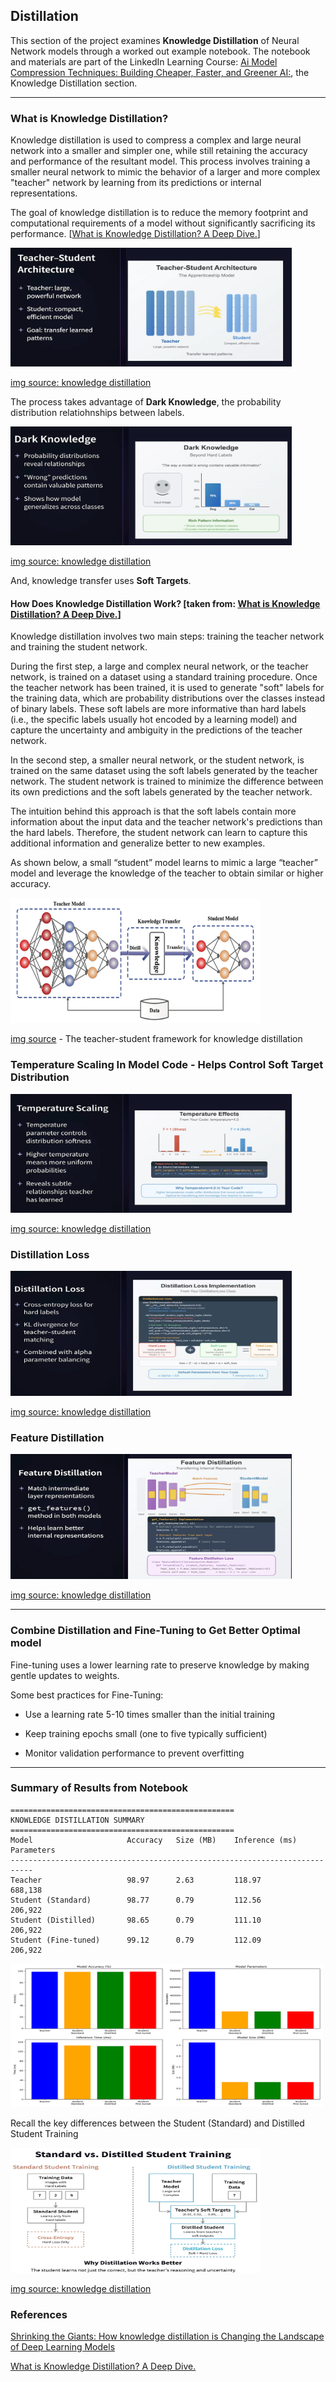 ## Distillation

This section of the project examines **Knowledge Distillation** of Neural Network models through a worked out example notebook. The notebook and materials are part of the LinkedIn Learning Course: [Ai Model Compression Techniques: Building Cheaper, Faster, and Greener AI:](https://www.linkedin.com/learning/ai-model-compression-techniques-building-cheaper-faster-and-greener-ai), the Knowledge Distillation section.

---

### What is Knowledge Distillation?

Knowledge distillation is used to compress a complex and large neural network into a smaller and simpler one, while still retaining the accuracy and performance of the resultant model. This process involves training a smaller neural network to mimic the behavior of a larger and more complex "teacher" network by learning from its predictions or internal representations.

The goal of knowledge distillation is to reduce the memory footprint and computational requirements of a model without significantly sacrificing its performance. [[What is Knowledge Distillation? A Deep Dive.](https://blog.roboflow.com/what-is-knowledge-distillation/)]

<p>
  <img alt="Teacher-Student Architecture" src="teacher_student.png" width="450" height="190"/>
</p>

[img source: knowledge distillation](https://www.linkedin.com/learning/ai-model-compression-techniques-building-cheaper-faster-and-greener-ai)

The process takes advantage of **Dark Knowledge**, the probability distribution relatiohnships between labels.

<p>
  <img alt="Dark Knowledge" src="dark_knowledge.png" width="450" height="190"/>
</p>

[img source: knowledge distillation](https://www.linkedin.com/learning/ai-model-compression-techniques-building-cheaper-faster-and-greener-ai)

And, knowledge transfer uses **Soft Targets**.

#### How Does Knowledge Distillation Work? [taken from: [What is Knowledge Distillation? A Deep Dive.](https://blog.roboflow.com/what-is-knowledge-distillation/)]

Knowledge distillation involves two main steps: training the teacher network and training the student network.

During the first step, a large and complex neural network, or the teacher network, is trained on a dataset using a standard training procedure. Once the teacher network has been trained, it is used to generate "soft" labels for the training data, which are probability distributions over the classes instead of binary labels. These soft labels are more informative than hard labels (i.e., the specific labels usually hot encoded by a learning model) and capture the uncertainty and ambiguity in the predictions of the teacher network.

In the second step, a smaller neural network, or the student network, is trained on the same dataset using the soft labels generated by the teacher network. The student network is trained to minimize the difference between its own predictions and the soft labels generated by the teacher network.

The intuition behind this approach is that the soft labels contain more information about the input data and the teacher network's predictions than the hard labels. Therefore, the student network can learn to capture this additional information and generalize better to new examples.

As shown below, a small “student” model learns to mimic a large “teacher” model and leverage the knowledge of the teacher to obtain similar or higher accuracy.

<p>
  <img alt="The teacher-student framework for knowledge distillation." src="framework.png" width="400" height="200"/>
</p>

[img source](https://arxiv.org/abs/2006.05525?ref=blog.roboflow.com) - The teacher-student framework for knowledge distillation

### Temperature Scaling In Model Code - Helps Control Soft Target Distribution

<p>
  <img alt="Temperature Scaling" src="temperature_scaling.png" width="450" height="190"/>
</p>

[img source: knowledge distillation](https://www.linkedin.com/learning/ai-model-compression-techniques-building-cheaper-faster-and-greener-ai)

### Distillation Loss

<p>
  <img alt="Distillation Loss Implementation" src="distillation_loss.png" width="450" height="200"/>
</p>

[img source: knowledge distillation](https://www.linkedin.com/learning/ai-model-compression-techniques-building-cheaper-faster-and-greener-ai)

### Feature Distillation

<p>
  <img alt="Feature Distillation" src="feature_distillation.png" width="450" height="200"/>
</p>

[img source: knowledge distillation](https://www.linkedin.com/learning/ai-model-compression-techniques-building-cheaper-faster-and-greener-ai)

---

### Combine Distillation and Fine-Tuning to Get Better Optimal model

Fine-tuning uses a lower learning rate to preserve knowledge by making gentle updates to weights.

Some best practices for Fine-Tuning:

- Use a learning rate 5-10 times smaller than the initial training

- Keep training epochs small (one to five typically sufficient)

- Monitor validation performance to prevent overfitting

---

### Summary of Results from Notebook

```
==================================================
KNOWLEDGE DISTILLATION SUMMARY
==================================================
Model                     Accuracy   Size (MB)    Inference (ms)  Parameters
---------------------------------------------------------------------------
Teacher                   98.97      2.63         118.97          688,138
Student (Standard)        98.77      0.79         112.56          206,922
Student (Distilled)       98.65      0.79         111.10          206,922
Student (Fine-tuned)      99.12      0.79         112.09          206,922

```

<p>
  <img alt="Knowledge Distilation Output Comparisons" src="knowledge_distillation_comparison.png" width="500" height="230"/>
</p>

Recall the key differences between the Student (Standard) and Distilled Student Training

<p>
  <img alt="Standard Student vs Distlled Student" src="stand_vs_distilled_student.png" width="400" height="200"/>
</p>

[img source: knowledge distillation](https://www.linkedin.com/learning/ai-model-compression-techniques-building-cheaper-faster-and-greener-ai)

### References

[Shrinking the Giants: How knowledge distillation is Changing the Landscape of Deep Learning Models](https://medium.com/@zone24x7_inc/shrinking-the-giants-how-knowledge-distillation-is-changing-the-landscape-of-deep-learning-models-83dffde577ec)

[What is Knowledge Distillation? A Deep Dive.](https://blog.roboflow.com/what-is-knowledge-distillation/)
